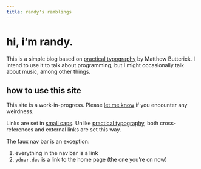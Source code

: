 ```yaml
---
title: randy's ramblings
---
```


# hi, i’m randy.

This is a simple blog based on
[practical typography](https://0x0.st/Njj5)
by Matthew Butterick.
I intend to use it to talk about programming,
but I might occasionally talk about music, among other things.


## how to use this site

<div class="aside">
    This site is a work-in-progress.
    Please
    <a href="mailto:randolph.henry.work@gmail.com">let me know</a>
    if you encounter any weirdness.
</div>

Links are set in [small caps](/).
Unlike [practical typography](https://0x0.st/Njj5),
both cross-references and external links are set this way.

The faux nav bar is an exception:

1. everything in the nav bar is a link
2. `ydnar.dev` is a link to the home page
(the one you’re on now)
